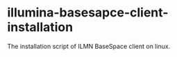 # illumina-basesapce-client-installation
The installation script of ILMN BaseSpace client on linux. 
